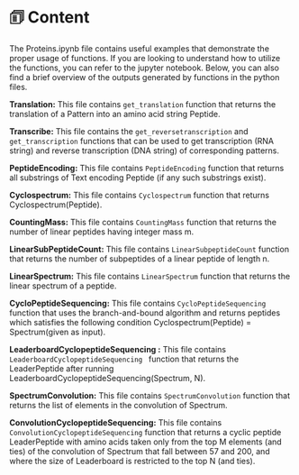
# 🗊 Content

The Proteins.ipynb file contains useful examples that demonstrate the proper usage of functions. If you are looking to understand how to utilize the functions, you can refer to the jupyter notebook. Below, you can also find a brief overview of the outputs generated by functions in the python files.

**Translation:** This file contains `get_translation` function that returns the translation of a Pattern into an amino acid string Peptide.

**Transcribe:** This file contains the `get_reversetranscription` and `get_transcription` functions that can be used to get transcription (RNA string) and reverse transcription (DNA string) of corresponding patterns.

**PeptideEncoding:** This file contains `PeptideEncoding` function that returns all substrings of Text encoding Peptide (if any such substrings exist).

**Cyclospectrum:** This file contains `Cyclospectrum` function that returns Cyclospectrum(Peptide).

**CountingMass:** This file contains `CountingMass` function that returns the number of linear peptides having integer mass m.

**LinearSubPeptideCount:** This file contains `LinearSubpeptideCount` function that returns the number of subpeptides of a linear peptide of length n.

**LinearSpectrum:** This file contains `LinearSpectrum` function that returns the linear spectrum of a peptide.

**CycloPeptideSequencing:** This file contains `CycloPeptideSequencing` function that uses the branch-and-bound algorithm and returns peptides which satisfies the following condition Cyclospectrum(Peptide) = Spectrum(given as input).

**LeaderboardCyclopeptideSequencing :** This file contains `LeaderboardCyclopeptideSequencing ` function that returns the LeaderPeptide after running LeaderboardCyclopeptideSequencing(Spectrum, N).

**SpectrumConvolution:** This file contains `SpectrumConvolution` function that returns the list of elements in the convolution of Spectrum. 

**ConvolutionCyclopeptideSequencing:** This file contains `ConvolutionCyclopeptideSequencing` function that returns a cyclic peptide LeaderPeptide with amino acids taken only from the top M elements (and ties) of the convolution of Spectrum that fall between 57 and 200, and where the size of Leaderboard is restricted to the top N (and ties).




